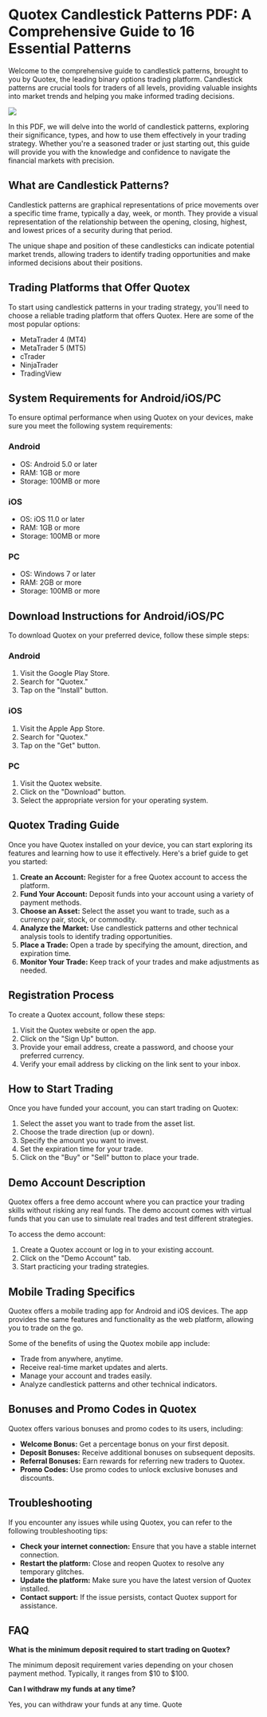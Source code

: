 # Quotex Candlestick Patterns PDF: A Comprehensive Guide to 16 Essential Patterns

Welcome to the comprehensive guide to candlestick patterns, brought to
you by Quotex, the leading binary options trading platform. Candlestick
patterns are crucial tools for traders of all levels, providing valuable
insights into market trends and helping you make informed trading
decisions.

[![](https://static.quotex.io/files/4_en/300_250.jpg)](https://traff.sbs/brokerqxlid)

In this PDF, we will delve into the world of candlestick patterns,
exploring their significance, types, and how to use them effectively in
your trading strategy. Whether you\'re a seasoned trader or just
starting out, this guide will provide you with the knowledge and
confidence to navigate the financial markets with precision.

## What are Candlestick Patterns?

Candlestick patterns are graphical representations of price movements
over a specific time frame, typically a day, week, or month. They
provide a visual representation of the relationship between the opening,
closing, highest, and lowest prices of a security during that period.

The unique shape and position of these candlesticks can indicate
potential market trends, allowing traders to identify trading
opportunities and make informed decisions about their positions.

## Trading Platforms that Offer Quotex

To start using candlestick patterns in your trading strategy, you\'ll
need to choose a reliable trading platform that offers Quotex. Here are
some of the most popular options:

-   MetaTrader 4 (MT4)
-   MetaTrader 5 (MT5)
-   cTrader
-   NinjaTrader
-   TradingView

## System Requirements for Android/iOS/PC

To ensure optimal performance when using Quotex on your devices, make
sure you meet the following system requirements:

### Android

-   OS: Android 5.0 or later
-   RAM: 1GB or more
-   Storage: 100MB or more

### iOS

-   OS: iOS 11.0 or later
-   RAM: 1GB or more
-   Storage: 100MB or more

### PC

-   OS: Windows 7 or later
-   RAM: 2GB or more
-   Storage: 100MB or more

## Download Instructions for Android/iOS/PC

To download Quotex on your preferred device, follow these simple steps:

### Android

1.  Visit the Google Play Store.
2.  Search for "Quotex."
3.  Tap on the "Install" button.

### iOS

1.  Visit the Apple App Store.
2.  Search for "Quotex."
3.  Tap on the "Get" button.

### PC

1.  Visit the Quotex website.
2.  Click on the "Download" button.
3.  Select the appropriate version for your operating system.

## Quotex Trading Guide

Once you have Quotex installed on your device, you can start exploring
its features and learning how to use it effectively. Here\'s a brief
guide to get you started:

1.  **Create an Account:** Register for a free Quotex account to access
    the platform.
2.  **Fund Your Account:** Deposit funds into your account using a
    variety of payment methods.
3.  **Choose an Asset:** Select the asset you want to trade, such as a
    currency pair, stock, or commodity.
4.  **Analyze the Market:** Use candlestick patterns and other technical
    analysis tools to identify trading opportunities.
5.  **Place a Trade:** Open a trade by specifying the amount, direction,
    and expiration time.
6.  **Monitor Your Trade:** Keep track of your trades and make
    adjustments as needed.

## Registration Process

To create a Quotex account, follow these steps:

1.  Visit the Quotex website or open the app.
2.  Click on the "Sign Up" button.
3.  Provide your email address, create a password, and choose your
    preferred currency.
4.  Verify your email address by clicking on the link sent to your
    inbox.

## How to Start Trading

Once you have funded your account, you can start trading on Quotex:

1.  Select the asset you want to trade from the asset list.
2.  Choose the trade direction (up or down).
3.  Specify the amount you want to invest.
4.  Set the expiration time for your trade.
5.  Click on the "Buy" or "Sell" button to place your trade.

## Demo Account Description

Quotex offers a free demo account where you can practice your trading
skills without risking any real funds. The demo account comes with
virtual funds that you can use to simulate real trades and test
different strategies.

To access the demo account:

1.  Create a Quotex account or log in to your existing account.
2.  Click on the "Demo Account" tab.
3.  Start practicing your trading strategies.

## Mobile Trading Specifics

Quotex offers a mobile trading app for Android and iOS devices. The app
provides the same features and functionality as the web platform,
allowing you to trade on the go.

Some of the benefits of using the Quotex mobile app include:

-   Trade from anywhere, anytime.
-   Receive real-time market updates and alerts.
-   Manage your account and trades easily.
-   Analyze candlestick patterns and other technical indicators.

## Bonuses and Promo Codes in Quotex

Quotex offers various bonuses and promo codes to its users, including:

-   **Welcome Bonus:** Get a percentage bonus on your first deposit.
-   **Deposit Bonuses:** Receive additional bonuses on subsequent
    deposits.
-   **Referral Bonuses:** Earn rewards for referring new traders to
    Quotex.
-   **Promo Codes:** Use promo codes to unlock exclusive bonuses and
    discounts.

## Troubleshooting

If you encounter any issues while using Quotex, you can refer to the
following troubleshooting tips:

-   **Check your internet connection:** Ensure that you have a stable
    internet connection.
-   **Restart the platform:** Close and reopen Quotex to resolve any
    temporary glitches.
-   **Update the platform:** Make sure you have the latest version of
    Quotex installed.
-   **Contact support:** If the issue persists, contact Quotex support
    for assistance.

## FAQ

**What is the minimum deposit required to start trading on Quotex?**

The minimum deposit requirement varies depending on your chosen payment
method. Typically, it ranges from \$10 to \$100.

**Can I withdraw my funds at any time?**

Yes, you can withdraw your funds at any time. Quote

